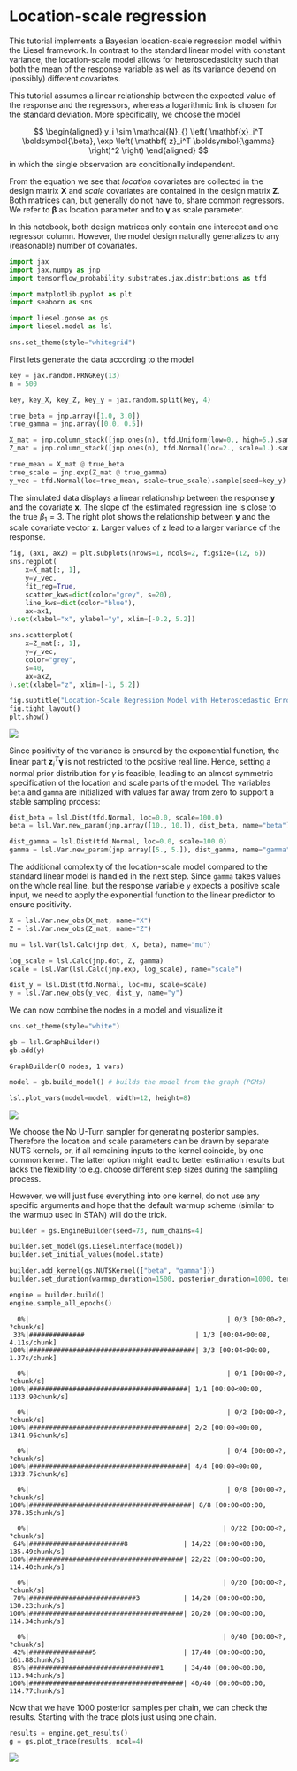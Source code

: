 

# Location-scale regression

This tutorial implements a Bayesian location-scale regression model
within the Liesel framework. In contrast to the standard linear model
with constant variance, the location-scale model allows for
heteroscedasticity such that both the mean of the response variable as
well as its variance depend on (possibly) different covariates.

This tutorial assumes a linear relationship between the expected value
of the response and the regressors, whereas a logarithmic link is chosen
for the standard deviation. More specifically, we choose the model

$$
\begin{aligned}
y_i \sim \mathcal{N}_{} \left( \mathbf{x}_i^T \boldsymbol{\beta}, \exp \left( \mathbf{ z}_i^T \boldsymbol{\gamma} \right)^2 \right)
\end{aligned}
$$ in which the single observation are conditionally independent.

From the equation we see that *location* covariates are collected in the
design matrix $\mathbf{X}$ and *scale* covariates are contained in the
design matrix $\mathbf{Z}$. Both matrices can, but generally do not have
to, share common regressors. We refer to $\boldsymbol{\beta}$ as
location parameter and to $\boldsymbol{\gamma}$ as scale parameter.

In this notebook, both design matrices only contain one intercept and
one regressor column. However, the model design naturally generalizes to
any (reasonable) number of covariates.

``` python
import jax
import jax.numpy as jnp
import tensorflow_probability.substrates.jax.distributions as tfd

import matplotlib.pyplot as plt
import seaborn as sns

import liesel.goose as gs
import liesel.model as lsl

sns.set_theme(style="whitegrid")
```

First lets generate the data according to the model

``` python
key = jax.random.PRNGKey(13)
n = 500

key, key_X, key_Z, key_y = jax.random.split(key, 4)

true_beta = jnp.array([1.0, 3.0])
true_gamma = jnp.array([0.0, 0.5])

X_mat = jnp.column_stack([jnp.ones(n), tfd.Uniform(low=0., high=5.).sample(n, seed=key_X)])
Z_mat = jnp.column_stack([jnp.ones(n), tfd.Normal(loc=2., scale=1.).sample(n, seed=key_Z)])

true_mean = X_mat @ true_beta
true_scale = jnp.exp(Z_mat @ true_gamma)
y_vec = tfd.Normal(loc=true_mean, scale=true_scale).sample(seed=key_y)
```

The simulated data displays a linear relationship between the response
$\mathbf{y}$ and the covariate $\mathbf{x}$. The slope of the estimated
regression line is close to the true $\beta_1 = 3$. The right plot shows
the relationship between $\mathbf{y}$ and the scale covariate vector
$\mathbf{z}$. Larger values of $\mathbf{ z}$ lead to a larger variance
of the response.

``` python
fig, (ax1, ax2) = plt.subplots(nrows=1, ncols=2, figsize=(12, 6))
sns.regplot(
    x=X_mat[:, 1],
    y=y_vec,
    fit_reg=True,
    scatter_kws=dict(color="grey", s=20),
    line_kws=dict(color="blue"),
    ax=ax1,
).set(xlabel="x", ylabel="y", xlim=[-0.2, 5.2])

sns.scatterplot(
    x=Z_mat[:, 1],
    y=y_vec,
    color="grey",
    s=40,
    ax=ax2,
).set(xlabel="z", xlim=[-1, 5.2])

fig.suptitle("Location-Scale Regression Model with Heteroscedastic Error")
fig.tight_layout()
plt.show()
```

![](02-ls-reg_files/figure-commonmark/plot-data-1.png)

Since positivity of the variance is ensured by the exponential function,
the linear part $\mathbf{z}_i^T \boldsymbol{\gamma}$ is not restricted
to the positive real line. Hence, setting a normal prior distribution
for $\gamma$ is feasible, leading to an almost symmetric specification
of the location and scale parts of the model. The variables `beta` and
`gamma` are initialized with values far away from zero to support a
stable sampling process:

``` python
dist_beta = lsl.Dist(tfd.Normal, loc=0.0, scale=100.0)
beta = lsl.Var.new_param(jnp.array([10., 10.]), dist_beta, name="beta")

dist_gamma = lsl.Dist(tfd.Normal, loc=0.0, scale=100.0)
gamma = lsl.Var.new_param(jnp.array([5., 5.]), dist_gamma, name="gamma")
```

The additional complexity of the location-scale model compared to the
standard linear model is handled in the next step. Since `gamma` takes
values on the whole real line, but the response variable `y` expects a
positive scale input, we need to apply the exponential function to the
linear predictor to ensure positivity.

``` python
X = lsl.Var.new_obs(X_mat, name="X")
Z = lsl.Var.new_obs(Z_mat, name="Z")

mu = lsl.Var(lsl.Calc(jnp.dot, X, beta), name="mu")

log_scale = lsl.Calc(jnp.dot, Z, gamma)
scale = lsl.Var(lsl.Calc(jnp.exp, log_scale), name="scale")

dist_y = lsl.Dist(tfd.Normal, loc=mu, scale=scale)
y = lsl.Var.new_obs(y_vec, dist_y, name="y")
```

We can now combine the nodes in a model and visualize it

``` python
sns.set_theme(style="white")

gb = lsl.GraphBuilder()
gb.add(y)
```

    GraphBuilder(0 nodes, 1 vars)

``` python
model = gb.build_model() # builds the model from the graph (PGMs)

lsl.plot_vars(model=model, width=12, height=8)
```

![](02-ls-reg_files/figure-commonmark/build-and-plot-graph-3.png)

We choose the No U-Turn sampler for generating posterior samples.
Therefore the location and scale parameters can be drawn by separate
NUTS kernels, or, if all remaining inputs to the kernel coincide, by one
common kernel. The latter option might lead to better estimation results
but lacks the flexibility to e.g. choose different step sizes during the
sampling process.

However, we will just fuse everything into one kernel, do not use any
specific arguments and hope that the default warmup scheme (similar to
the warmup used in STAN) will do the trick.

``` python
builder = gs.EngineBuilder(seed=73, num_chains=4)

builder.set_model(gs.LieselInterface(model))
builder.set_initial_values(model.state)

builder.add_kernel(gs.NUTSKernel(["beta", "gamma"]))
builder.set_duration(warmup_duration=1500, posterior_duration=1000, term_duration=500)

engine = builder.build()
engine.sample_all_epochs()
```


      0%|                                                  | 0/3 [00:00<?, ?chunk/s]
     33%|##############                            | 1/3 [00:04<00:08,  4.11s/chunk]
    100%|##########################################| 3/3 [00:04<00:00,  1.37s/chunk]

      0%|                                                  | 0/1 [00:00<?, ?chunk/s]
    100%|########################################| 1/1 [00:00<00:00, 1133.90chunk/s]

      0%|                                                  | 0/2 [00:00<?, ?chunk/s]
    100%|########################################| 2/2 [00:00<00:00, 1341.96chunk/s]

      0%|                                                  | 0/4 [00:00<?, ?chunk/s]
    100%|########################################| 4/4 [00:00<00:00, 1333.75chunk/s]

      0%|                                                  | 0/8 [00:00<?, ?chunk/s]
    100%|#########################################| 8/8 [00:00<00:00, 378.35chunk/s]

      0%|                                                 | 0/22 [00:00<?, ?chunk/s]
     64%|########################8              | 14/22 [00:00<00:00, 135.49chunk/s]
    100%|#######################################| 22/22 [00:00<00:00, 114.40chunk/s]

      0%|                                                 | 0/20 [00:00<?, ?chunk/s]
     70%|###########################3           | 14/20 [00:00<00:00, 130.23chunk/s]
    100%|#######################################| 20/20 [00:00<00:00, 114.34chunk/s]

      0%|                                                 | 0/40 [00:00<?, ?chunk/s]
     42%|################5                      | 17/40 [00:00<00:00, 161.88chunk/s]
     85%|#################################1     | 34/40 [00:00<00:00, 113.94chunk/s]
    100%|#######################################| 40/40 [00:00<00:00, 114.77chunk/s]

Now that we have 1000 posterior samples per chain, we can check the
results. Starting with the trace plots just using one chain.

``` python
results = engine.get_results()
g = gs.plot_trace(results, ncol=4)
```

![](02-ls-reg_files/figure-commonmark/traceplots-5.png)
